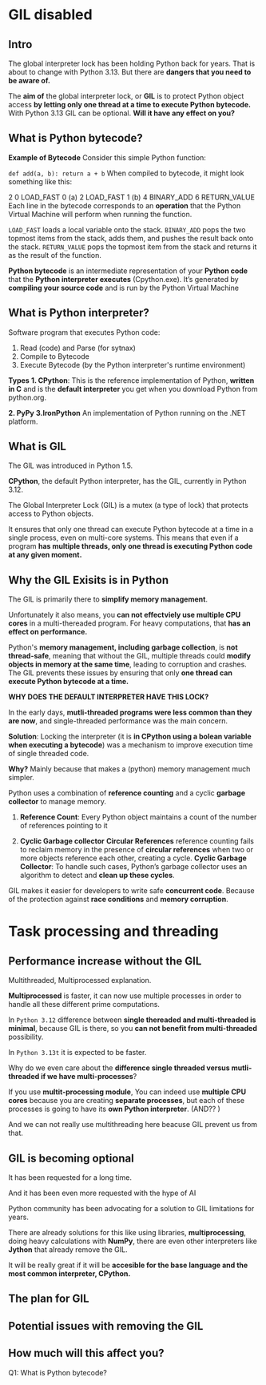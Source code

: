 # GIL disabled

## Intro

The global interpreter lock has been holding Python back for years. That is about to change with Python 3.13.
But there are **dangers that you need to be aware of.**

The **aim of** the global interpreter lock, or **GIL** is to protect Python object access **by letting only one thread at a time to execute Python bytecode.**
With Python 3.13 GIL can be optional.
**Will it have any effect on you?**



## What is Python bytecode?

**Example of Bytecode**
Consider this simple Python function:


`def add(a, b):
    return a + b`
When compiled to bytecode, it might look something like this:


 2           0 LOAD_FAST                0 (a)
             2 LOAD_FAST                1 (b)
             4 BINARY_ADD
             6 RETURN_VALUE
Each line in the bytecode corresponds to an **operation** that the Python Virtual Machine will perform when running the function.

`LOAD_FAST` loads a local variable onto the stack.
`BINARY_ADD` pops the two topmost items from the stack, adds them, and pushes the result back onto the stack.
`RETURN_VALUE` pops the topmost item from the stack and returns it as the result of the function.


**Python bytecode** is an intermediate representation of your **Python code** that the **Python interpreter executes** (Cpython.exe). It’s generated by **compiling your source code** and is run by the Python Virtual Machine

## What is Python interpreter?
Software program that executes Python code:

1. Read (code) and Parse (for sytnax)
2. Compile to Bytecode
3. Execute Bytecode (by the Python interpreter's runtime environment)

**Types**
**1. CPython**: This is the reference implementation of Python, **written in C** and is the **default interpreter** you get when you download Python from python.org.

**2. PyPy** 
**3.IronPython**  An implementation of Python running on the .NET platform. 

## What is GIL
The GIL was introduced in Python 1.5.

**CPython**, the default Python interpreter,
has the GIL, currently in Python 3.12.

The Global Interpreter Lock (GIL) is a mutex (a type of lock) that protects access to Python objects. 


It ensures that only one thread can execute Python bytecode at a time in a single process, even on multi-core systems. This means that even if a program **has multiple threads, only one thread is executing Python code at any given moment.**


## Why the GIL Exisits is in Python

The GIL is primarily there to **simplify memory management**. 

Unfortunately it also means, you **can not effectviely use multiple CPU cores** in a multi-thereaded program.
For heavy computations, that **has an effect on performance.**



Python's **memory management, including garbage collection**, is **not thread-safe**, meaning that without the GIL, multiple threads could **modify objects in memory at the same time**, leading to corruption and crashes. The GIL prevents these issues by ensuring that only **one thread can execute Python bytecode at a time.**



**WHY DOES THE DEFAULT INTERPRETER HAVE THIS LOCK?**

 
In the early days, **mutli-threaded programs were less common than they are now**, and single-threaded performance was the main concern.

**Solution**:
Locking the interpreter (it is **in CPython using a bolean variable when executing a bytecode**) was a mechanism to improve execution time of single threaded code.

**Why?**
Mainly because that makes a (python) memory management much simpler. 

Python uses a combination of **reference counting** and a cyclic **garbage collector** to manage memory.
1. **Reference Count**: Every Python object maintains a count of the number of references pointing to it

2. **Cyclic Garbage collector**
**Circular References** reference counting fails to reclaim memory in the presence of **circular references** when two or more objects reference each other, creating a cycle.
**Cyclic Garbage Collector**: To handle such cases, Python’s garbage collector uses an algorithm to detect and **clean up these cycles**.


GIL makes it easier for developers to write safe **concurrent code**. Because of the protection against **race conditions** and **memory corruption**.

# Task processing and threading
## Performance increase without the GIL

Multithreaded, Multiprocessed explanation.

**Multiprocessed** is faster, it can now use multiple processes in order to handle all these different prime computations.


In `Python 3.12` difference between **single thereaded and multi-threaded is minimal**, because GIL is there, so you **can not benefit from multi-threaded** possibility.

 In `Python 3.13t` it is expected to be faster. 

Why do we even care about the **difference single threaded versus mutli-threaded if we have multi-processes**?

 

If you use **multit-processing module**,
You can indeed use **multiple CPU cores** because you are creating **separate processes**, but each of these processes is going to have its **own Python interpreter**.
(AND?? )
 
And we can not really use multithreading here beacuse GIL prevent us from that.


## GIL is becoming optional
It has been requested for a long time. 

And it has been even more requested with the hype of AI 

Python community has been advocating for a solution to GIL limitations for years. 

 

There are already solutions for this like using libraries, **multiprocessing**, doing heavy calculations with **NumPy**, there are even other interpreters like **Jython** that already remove the GIL.

 

It will be really great if it will be **accesible for the base language and the most common interpreter, CPython.**

## The plan for GIL
## Potential issues with removing the GIL
## How much will this affect you?



Q1: What is Python bytecode?
